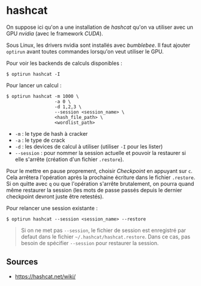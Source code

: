hashcat
=======

On suppose ici qu'on a une installation de *hashcat* qu'on va utiliser avec
un GPU *nvidia* (avec le framework *CUDA*).

Sous Linux, les drivers nvidia sont installés avec *bumblebee*. Il faut
ajouter `optirun` avant toutes commandes lorsqu'on veut utiliser le GPU.

Pour voir les backends de calculs disponibles :
```
$ optirun hashcat -I
```

Pour lancer un calcul :
```
$ optirun hashcat -m 1000 \
                  -a 0 \
                  -d 1,2,3 \
                  --session <session_name> \
                  <hash_file_path> \
                  <wordlist_path>
```

- `-m` : le type de hash à cracker
- `-a` : le type de crack
- `-d` : les devices de calcul à utiliser (utiliser `-I` pour les lister)
- `--session` : pour nommer la session actuelle et pouvoir la restaurer
                si elle s'arrête (création d'un fichier `.restore`).

Pour le mettre en pause proprement, choisir *Checkpoint* en appuyant sur `c`.
Cela arrêtera l'opération après la prochaine écriture dans le fichier
`.restore`. Si on quitte avec `q` ou que l'opération s'arrête brutalement,
on pourra quand même restaurer la session (les mots de passe passés depuis
le dernier checkpoint devront juste être retestés).

Pour relancer une session existante :
```
$ optirun hashcat --session <session_name> --restore
```

> Si on ne met pas `--session`, le fichier de session est enregistré
  par defaut dans le fichier `~/.hashcat/hashcat.restore`. Dans ce cas, pas
  besoin de spécifier `--session` pour restaurer la session.

## Sources

- <https://hashcat.net/wiki/>
